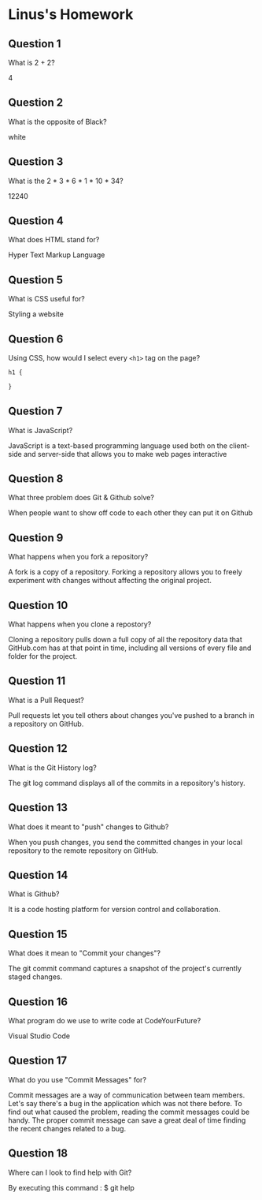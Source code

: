 # Linus's Homework

## Question 1

What is 2 + 2?

4

## Question 2

What is the opposite of Black?

white

## Question 3

What is the  2 * 3 * 6 * 1 * 10 * 34?

12240

## Question 4 

What does HTML stand for?

Hyper Text Markup Language

## Question 5

What is CSS useful for?

Styling a website

## Question 6

Using CSS, how would I select every `<h1>` tag on the page?

```css
h1 {

}
```

## Question 7

What is JavaScript?

JavaScript is a text-based programming language used both on the client-side and server-side that allows you to make web pages interactive
## Question 8

What three problem does Git & Github solve?

When people want to show off code to each other they can put it on Github

## Question 9
What happens when you fork a repository?

A fork is a copy of a repository. Forking a repository allows you to freely experiment with changes without affecting the original project.

## Question 10
What happens when you clone a repostory?

Cloning a repository pulls down a full copy of all the repository data that GitHub.com has at that point in time, including all versions of every file and folder for the project.

## Question 11
What is a Pull Request?

Pull requests let you tell others about changes you've pushed to a branch in a repository on GitHub.

## Question 12
What is the Git History log?

The git log command displays all of the commits in a repository's history.

## Question 13
What does it meant to "push" changes to Github?

When you push changes, you send the committed changes in your local repository to the remote repository on GitHub.

## Question 14
What is Github?

It is a code hosting platform for version control and collaboration.

## Question 15
What does it mean to "Commit your changes"?

The git commit command captures a snapshot of the project's currently staged changes.

## Question 16
What program do we use to write code at CodeYourFuture?

Visual Studio Code

## Question 17
What do you use "Commit Messages" for?

Commit messages are a way of communication between team members. Let's say there's a bug in the application which was not there before. To find out what caused the problem, reading the commit messages could be handy. The proper commit message can save a great deal of time finding the recent changes related to a bug.

## Question 18
Where can I look to find help with Git?

By executing this command : $ git help
